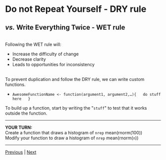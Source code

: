 # **D**o not **R**epeat **Y**ourself - DRY rule

## *vs.* **W**rite **E**verything **T**wice - WET rule

<br/>
Following the WET rule will:  

* Increase the difficulty of change  
* Decrease clarity  
* Leads to opportunities for inconsistency  
<br/>
To prevent duplication and follow the DRY rule, we can write custom functions.

* `AwesomeFunctionName <- function(argument1, argument2,…){  
do stuff here  
}`

To build up a function, start by writing the "`stuff`" to test that it works outside the function.

***

**YOUR TURN:**  
Create a function that draws a histogram of `nrep` mean(rnorm(100))  
Modify your function to draw a histogram of `nrep` mean(rnorm(`n`))


***

[Previous](./sample-size-nrep.md) | [Next](./simulate.md)
